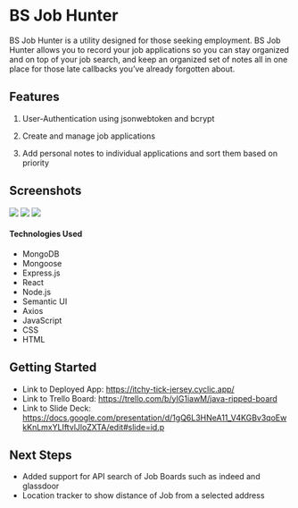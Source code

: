 
# BS Job Hunter

BS Job Hunter is a utility designed for those seeking employment. BS Job Hunter allows you to record your job applications so you can stay organized and on top of your job search, and keep an organized set of notes all in one place for those late callbacks you’ve already forgotten about. 

## Features

1. User-Authentication using jsonwebtoken and bcrypt

2. Create and manage job applications

3. Add personal notes to individual applications and sort them based on priority

## Screenshots

<img src="https://i.imgur.com/jzSN4PT.png">

<img src="https://i.imgur.com/a4RnVZt.png">

<img src="https://i.imgur.com/8QijwN3.png">


#### Technologies Used 

- MongoDB
- Mongoose
- Express.js
- React
- Node.js
- Semantic UI
- Axios
- JavaScript
- CSS
- HTML

## Getting Started 

- Link to Deployed App: https://itchy-tick-jersey.cyclic.app/
- Link to Trello Board: https://trello.com/b/yIG1iawM/java-ripped-board
- Link to Slide Deck: https://docs.google.com/presentation/d/1gQ6L3HNeA11_V4KGBv3qoEwkKnLmxYLIftvlJloZXTA/edit#slide=id.p

## Next Steps

- Added support for API search of Job Boards such as indeed and glassdoor
- Location tracker to show distance of Job from a selected address